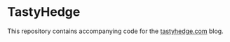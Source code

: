 # TastyHedge

This repository contains accompanying code for the [tastyhedge.com](https://tastyhedge.com) blog.
